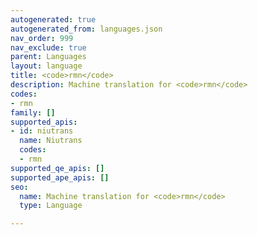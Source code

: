 ```yaml
---
autogenerated: true
autogenerated_from: languages.json
nav_order: 999
nav_exclude: true
parent: Languages
layout: language
title: <code>rmn</code>
description: Machine translation for <code>rmn</code>
codes:
- rmn
family: []
supported_apis:
- id: niutrans
  name: Niutrans
  codes:
  - rmn
supported_qe_apis: []
supported_ape_apis: []
seo:
  name: Machine translation for <code>rmn</code>
  type: Language

---
```


